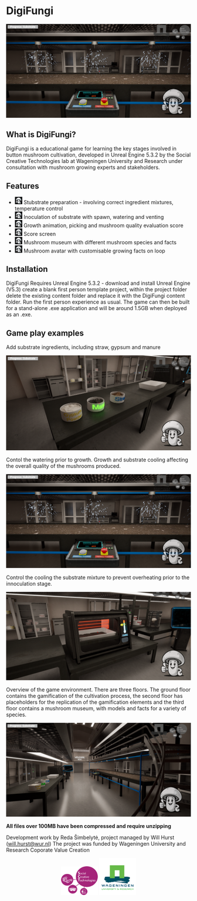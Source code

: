 # DigiFungi

![DigiFungi Visual Example](https://github.com/SCT-lab/DigiFungi/blob/main/images/Watering1.png)

## What is DigiFungi?
DigiFungi is a educational game for learning the key stages involved in button mushroom cultivation, developed in Unreal Engine 5.3.2 by the Social Creative Technologies lab at Wageningen University and Research under consultation with mushroom growing experts and stakeholders.

## Features
* <img src="https://github.com/SCT-lab/DigiFungi/blob/main/images/logo.png" width="20"> Stubstrate preparation - involving correct ingredient mixtures, temperature control
* <img src="https://github.com/SCT-lab/DigiFungi/blob/main/images/logo.png" width="20"> Inoculation of substrate with spawn, watering and venting
* <img src="https://github.com/SCT-lab/DigiFungi/blob/main/images/logo.png" width="20"> Growth animation, picking and mushroom quality evaluation score
* <img src="https://github.com/SCT-lab/DigiFungi/blob/main/images/logo.png" width="20"> Score screen
* <img src="https://github.com/SCT-lab/DigiFungi/blob/main/images/logo.png" width="20"> Mushroom museum with different mushroom species and facts
* <img src="https://github.com/SCT-lab/DigiFungi/blob/main/images/logo.png" width="20"> Mushroom avatar with customisable growing facts on loop

## Installation
DigiFungi Requires Unreal Engine 5.3.2 - download and install Unreal Engine (V5.3) create a blank first person template project, within the project folder delete the existing content folder and replace it with the DigiFungi content folder. Run the first person experience as usual. The game can then be built for a stand-alone .exe application and will be around 1.5GB when deployed as an .exe.
## Game play examples
Add substrate ingredients, including straw, gypsum and manure
<p align="center">
  <img src="https://github.com/SCT-lab/DigiFungi/blob/main/images/SubstrateMix.png" alt="DigiFungi Visual Example4" width="600">
</p>

Contol the watering prior to growth. Growth and substrate cooling affecting the overall quality of the mushrooms produced.
<p align="center">
  <img src="https://github.com/SCT-lab/DigiFungi/blob/main/images/Watering1.png" alt="DigiFungi Visual Example1" width="600">
</p>

Control the cooling the substrate mixture to prevent overheating prior to the innoculation stage.
<p align="center">
  <img src="https://github.com/SCT-lab/DigiFungi/blob/main/images/Cooling1.png" alt="DigiFungi Visual Example2" width="600">
</p>

Overview of the game environment. There are three floors. The ground floor contains the gamification of the cultivation process, the second floor has placeholders for the replication of the gamification elements and the third floor contains a mushroom museum, with models and facts for a variety of species.
<p align="center">
  <img src="https://github.com/SCT-lab/DigiFungi/blob/main/images/Scene.png" alt="DigiFungi Visual Example3" width="600">
</p>

**All files over 100MB have been compressed and require unzipping**

Development work by Reda Šimbelytė, project managed by Will Hurst (will.hurst@wur.nl)
The project was funded by Wageningen University and Research Coporate Value Creation

<p align="center">
  <a href="https://www.linkedin.com/company/sct-lab"><img src="https://github.com/SCT-lab/DigiFungi/blob/main/images/SCT-WUR.png" alt="SCT Lab" width="100"></a>
  <a href="https://www.wur.nl/en.htm"><img src="https://github.com/SCT-lab/DigiFungi/blob/main/images/Wur-logo.png" alt="WUR" width="100"></a>
</p>







